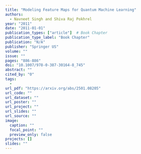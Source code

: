 ```yaml
---
title: "Modeling Feature Maps for Quantum Machine Learning"
authors:
  - Navneet Singh and Shiva Raj Pokhrel
year: "2011"
date: "2011-01-01"
publication_types: ["article"]  # Book Chapter
publication_type_label: "Book Chapter"
publication: "N/A"
publisher: "Springer US"
volume: ""
issue: ""
pages: "886-886"
doi: "10.1007/978-0-387-30164-8_745"
abstract: ""
cited_by: "0"
tags:
  - 
url_pdf: "https://arxiv.org/abs/2501.08205"
url_code: ""
url_dataset: ""
url_poster: ""
url_project: ""
url_slides: ""
url_source: ""
image:
  caption: ""
  focal_point: ""
  preview_only: false
projects: []
slides: ""
---
```

